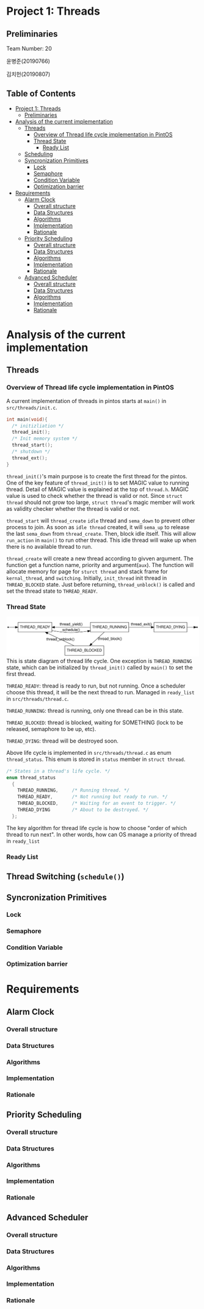 # Project 1: Threads

## Preliminaries

Team Number: 20

윤병준(20190766)

김치헌(20190807)

## Table of Contents

- [Project 1: Threads](#project-1--threads)
    * [Preliminaries](#preliminaries)
- [Analysis of the current implementation](#analysis-of-the-current-implementation)
    * [Threads](#threads)
        + [Overview of Thread life cycle implementation in PintOS](#overview-of-thread-life-cycle-implementation-in-pintos)
        + [Thread State](#thread-state)
            - [Ready List](#ready-list)
    * [Scheduling](#scheduling)
    * [Syncronization Primitives](#syncronization-primitives)
        + [Lock](#lock)
        + [Semaphore](#semaphore)
        + [Condition Variable](#condition-variable)
        + [Optimization barrier](#optimization-barrier)
- [Requirements](#requirements)
    * [Alarm Clock](#alarm-clock)
        + [Overall structure](#overall-structure)
        + [Data Structures](#data-structures)
        + [Algorithms](#algorithms)
        + [Implementation](#implementation)
        + [Rationale](#rationale)
    * [Priority Scheduling](#priority-scheduling)
        + [Overall structure](#overall-structure-1)
        + [Data Structures](#data-structures-1)
        + [Algorithms](#algorithms-1)
        + [Implementation](#implementation-1)
        + [Rationale](#rationale-1)
    * [Advanced Scheduler](#advanced-scheduler)
        + [Overall structure](#overall-structure-2)
        + [Data Structures](#data-structures-2)
        + [Algorithms](#algorithms-2)
        + [Implementation](#implementation-2)
        + [Rationale](#rationale-2)

# Analysis of the current implementation

## Threads

### Overview of Thread life cycle implementation in PintOS

A current implementation of threads in pintos starts at `main()` in `src/threads/init.c`.

```c
int main(void){
  /* initizliation */
  thread_init();
  /* Init memory system */
  thread_start();
  /* shutdown */
  thread_ext();
}
```

`thread_init()`'s main purpose is to create the first thread for the pintos.
One of the key feature of `thread_init()` is to set MAGIC value to running thread.
Detail of MAGIC value is explained at the top of `thread.h`.
MAGIC value is used to check whether the thread is valid or not.
Since `struct thread` should not grow too large, `struct thread`'s magic member will
work as validity checker whether the thread is valid or not.

`thread_start` will `thread_create` `idle` thread and `sema_down` to prevent other process to join.
As soon as `idle thread` created, it will `sema_up` to release the last `sema_down` from `thread_create`.
Then, block idle itself. This will allow `run_action` in `main()` to run other thread.
This idle thread will wake up when there is no available thread to run.

`thread_create` will create a new thread according to givven argument. The function get
a function name, priority and argument(`aux`). The function will allocate memory for
page for `sturct thread` and stack frame for `kernal_thread`, and `switching`.
Initially, `init_thread` init thread in `THREAD_BLOCKED` state. Just before returning,
`thread_unblock()` is called and set the thread state to `THREAD_READY`.

### Thread State

<!-- 
digraph finite_state_machine {
    rankdir=TB;

    node [shape = rectangle];
    center [shape=none, width=0, height=0, label=""];  // Invisible center node

    // Triangle arrangement
    center -> THREAD_READY [style=invis];


    // Initialization state
    init [shape=point];   // This represents the small dot or circle
    init -> THREAD_READY;

    {rank=min; init THREAD_READY THREAD_RUNNING THREAD_DYING exit}
    
    init -> exit [style=invis]
    exit [shape=point];
    
    THREAD_READY -> THREAD_RUNNING [label="schedule()", minlen=4]
    THREAD_RUNNING -> THREAD_READY [label="thread_yield()"]
    THREAD_RUNNING -> THREAD_DYING [label="thread_exit()"]
    THREAD_RUNNING -> THREAD_BLOCKED [label="thread_block()"]
    THREAD_BLOCKED -> THREAD_READY [taillabel="thread_unblock()\n\n"]

    THREAD_DYING -> exit
}
-->

![thread_state](img/p1_1_thread_state.svg)
This is state diagram of thread life cycle. One exception is `THREAD_RUNNING` state,
which can be initialized by `thread_init()` called by `main()` to set the first thread.

`THREAD_READY`: thread is ready to run, but not running. Once a scheduler choose this thread,
it will be the next thread to run. Managed in `ready_list` in `src/threads/thread.c`.

`THREAD_RUNNING`: thread is running, only one thread can be in this state.

`THREAD_BLOCKED`: thread is blocked, waiting for SOMETHING (lock to be released, semaphore to be up, etc). 

`THREAD_DYING`: thread will be destroyed soon.

Above life cycle is implemented in `src/threads/thread.c` as enum `thread_status`.
This enum is stored in `status` member in `struct thread`.

```c
/* States in a thread's life cycle. */
enum thread_status
  {
    THREAD_RUNNING,     /* Running thread. */
    THREAD_READY,       /* Not running but ready to run. */
    THREAD_BLOCKED,     /* Waiting for an event to trigger. */
    THREAD_DYING        /* About to be destroyed. */
  };
```
The key algorithm for thread life cycle is how to choose "order of which thread to run next". In other words, 
how can OS manage a priority of thread in `ready_list`

### Ready List



## Thread Switching (`schedule()`)





## Syncronization Primitives

### Lock

### Semaphore

### Condition Variable

### Optimization barrier

# Requirements

## Alarm Clock

### Overall structure

### Data Structures

### Algorithms

### Implementation

### Rationale

## Priority Scheduling

### Overall structure

### Data Structures

### Algorithms

### Implementation

### Rationale

## Advanced Scheduler

### Overall structure

### Data Structures

### Algorithms

### Implementation

### Rationale